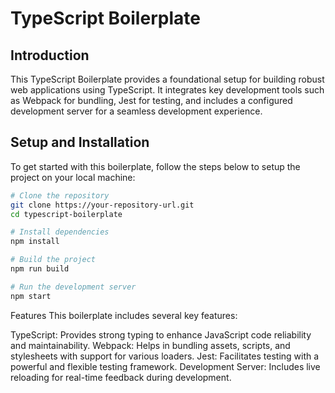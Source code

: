 # TypeScript Boilerplate

## Introduction
This TypeScript Boilerplate provides a foundational setup for building robust web applications using TypeScript. It integrates key development tools such as Webpack for bundling, Jest for testing, and includes a configured development server for a seamless development experience.

## Setup and Installation
To get started with this boilerplate, follow the steps below to setup the project on your local machine:

```bash
# Clone the repository
git clone https://your-repository-url.git
cd typescript-boilerplate

# Install dependencies
npm install

# Build the project
npm run build

# Run the development server
npm start
```

Features
This boilerplate includes several key features:

TypeScript: Provides strong typing to enhance JavaScript code reliability and maintainability.
Webpack: Helps in bundling assets, scripts, and stylesheets with support for various loaders.
Jest: Facilitates testing with a powerful and flexible testing framework.
Development Server: Includes live reloading for real-time feedback during development.